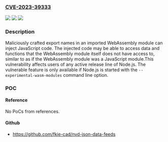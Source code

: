 ### [CVE-2023-39333](https://cve.mitre.org/cgi-bin/cvename.cgi?name=CVE-2023-39333)
![](https://img.shields.io/static/v1?label=Product&message=Node.js&color=blue)
![](https://img.shields.io/static/v1?label=Version&message=20.8.0%3C%3D%2020.8.0%20&color=brighgreen)
![](https://img.shields.io/static/v1?label=Vulnerability&message=n%2Fa&color=brighgreen)

### Description

Maliciously crafted export names in an imported WebAssembly module can inject JavaScript code. The injected code may be able to access data and functions that the WebAssembly module itself does not have access to, similar to as if the WebAssembly module was a JavaScript module.This vulnerability affects users of any active release line of Node.js. The vulnerable feature is only available if Node.js is started with the `--experimental-wasm-modules` command line option.

### POC

#### Reference
No PoCs from references.

#### Github
- https://github.com/fkie-cad/nvd-json-data-feeds

